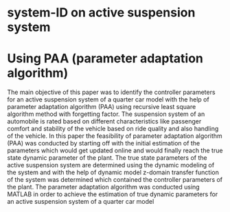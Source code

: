 # system-ID on active suspension system
# Using PAA (parameter adaptation algorithm)
The main objective of this paper was to identify the controller parameters for an active suspension system of a quarter car model with the help of parameter adaptation algorithm (PAA) using recursive least square algorithm method with forgetting factor. The suspension system of an automobile is rated based on different characteristics like passenger comfort and stability of the vehicle based on ride quality and also handling of the vehicle. In this paper the feasibility of parameter adaptation algorithm (PAA) was conducted by starting off with the initial estimation of the parameters which would get updated online and would finally reach the true state dynamic parameter of the plant. The true state parameters of the active suspension system are determined using the dynamic modeling of the system and with the help of dynamic model z-domain transfer function of the system was determined which contained the controller parameters of the plant. The parameter adaptation algorithm was conducted using MATLAB in order to achieve the estimation of true dynamic parameters for an active suspension system of a quarter car model

